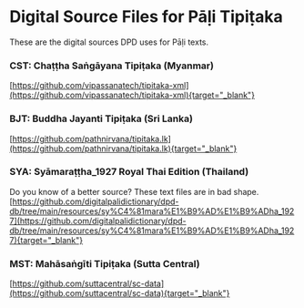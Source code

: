 # Digital Source Files for Pāḷi Tipiṭaka

These are the digital sources DPD uses for Pāḷi texts.

### CST: Chaṭṭha Saṅgāyana Tipiṭaka (Myanmar)
[https://github.com/vipassanatech/tipitaka-xml](https://github.com/vipassanatech/tipitaka-xml){target="_blank"}

### BJT: Buddha Jayanti Tipiṭaka (Sri Lanka)
[https://github.com/pathnirvana/tipitaka.lk](https://github.com/pathnirvana/tipitaka.lk){target="_blank"}

### SYA: Syāmaraṭṭha_1927 Royal Thai Edition (Thailand)

Do you know of a better source? These text files are in bad shape.
[https://github.com/digitalpalidictionary/dpd-db/tree/main/resources/sy%C4%81mara%E1%B9%AD%E1%B9%ADha_1927](https://github.com/digitalpalidictionary/dpd-db/tree/main/resources/sy%C4%81mara%E1%B9%AD%E1%B9%ADha_1927){target="_blank"}


### MST: Mahāsaṅgīti Tipiṭaka (Sutta Central)
[https://github.com/suttacentral/sc-data](https://github.com/suttacentral/sc-data){target="_blank"}
